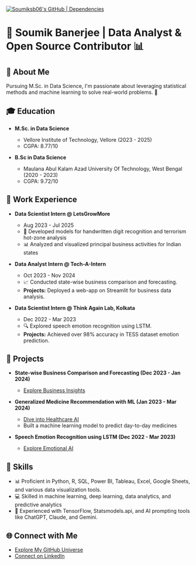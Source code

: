 [![Soumiksb06's GitHub | Dependencies](https://stats.quine.sh/Soumiksb06/dependencies?theme=dark)](https://quine.sh?utm_source=widgets&utm_campaign=Soumiksb06)

# 🚀 Soumik Banerjee | Data Analyst & Open Source Contributor 📊

## 🌟 About Me
Pursuing M.Sc. in Data Science, I'm passionate about leveraging statistical methods and machine learning to solve real-world problems. 🚀

## 🎓 Education
- **M.Sc. in Data Science**
  - Vellore Institute of Technology, Vellore (2023 - 2025)
  - CGPA: 8.77/10
  
- **B.Sc in Data Science**
  - Maulana Abul Kalam Azad University Of Technology, West Bengal (2020 - 2023)
  - CGPA: 9.72/10

## 💼 Work Experience
- **Data Scientist Intern @ LetsGrowMore**
  - Aug 2023 - Jul 2025
  - 🤖 Developed models for handwritten digit recognition and terrorism hot-zone analysis
  - 📊 Analyzed and visualized principal business activities for Indian states

- **Data Analyst Intern @ Tech-A-Intern**
  - Oct 2023 - Nov 2024
  - 📈 Conducted state-wise business comparison and forecasting.
  - **Projects:** Deployed a web-app on Streamlit for business data analysis.

- **Data Scientist Intern @ Think Again Lab, Kolkata**
  - Dec 2022 - Mar 2023
  - 🔍 Explored speech emotion recognition using LSTM.
  - **Projects:** Achieved over 98% accuracy in TESS dataset emotion prediction.

## 🚀 Projects
- **State-wise Business Comparison and Forecasting (Dec 2023 - Jan 2024)**
  - [Explore Business Insights](https://github.com/Soumiksb06/Business-Comparison-and-Forecasting)

- **Generalized Medicine Recommendation with ML (Jan 2023 - Mar 2024)**
  - [Dive into Healthcare AI](https://github.com/Soumiksb06/Generalized-Medicine-Recommendation)
  - Built a machine learning model to predict day-to-day medicines

- **Speech Emotion Recognition using LSTM (Dec 2022 - Mar 2023)**
  - [Explore Emotional AI](https://github.com/Soumiksb06/Speech-Emotion-Recognition)

## 🚀 Skills
- 📊 Proficient in Python, R, SQL, Power BI, Tableau, Excel, Google Sheets, and various data visualization tools.
- 💻 Skilled in machine learning, deep learning, data analytics, and predictive analytics
- 🚀 Experienced with TensorFlow, Statsmodels.api, and AI prompting tools like ChatGPT, Claude, and Gemini.

## 🌐 Connect with Me
- [Explore My GitHub Universe](https://github.com/Soumiksb06)
- [Connect on LinkedIn](https://www.linkedin.com/in/soumikbsb6)
